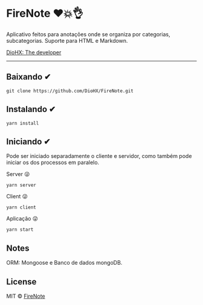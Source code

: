 # FireNote ❤️💥👌

Aplicativo feitos para anotações onde se organiza por categorias, subcategorias. Suporte para HTML e Markdown.

<a href="https://github.com/DioHX" rel="nofollow" target="_blank">
  DioHX: The developer
</a>

---

## Baixando ✔

```
git clone https://github.com/DioHX/FireNote.git
```

## Instalando ✔

```
yarn install
```

## Iniciando ✔

Pode ser iniciado separadamente o cliente e servidor, como também pode iniciar os dos processos em paralelo.

Server 😜
```
yarn server
```

Client 😜
```
yarn client
```

Aplicação 😜
```
yarn start
```

## Notes

ORM: Mongoose e Banco de dados mongoDB.

## License

MIT © [FireNote](https://raw.githubusercontent.com/DioHX/FireNote/master/LICENSE)

